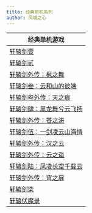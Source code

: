 ```yaml
---
title: 经典单机系列
author: 风城之心
---
```


<style scoped>
  .vp-doc td {
    border: 1px solid #e2e2e3; 
    padding: 10px 15px;
}

  .vp-doc th {
    border: 1px solid #e2e2e3; 
    padding: 10px 15px;
    height:30px;
}
</style>

<div class="w-1/2">

|经典单机游戏|
|---|
|[轩辕剑壹](./01-轩辕剑壹/01-游戏介绍.md)|
|[轩辕剑贰](./02-轩辕剑贰/01-游戏介绍.md)|
|[轩辕剑外传：枫之舞](./03-外传枫之舞/01-游戏介绍.md)|
|[轩辕剑叁：云和山的彼端](./04-轩辕剑叁/01-游戏介绍.md)|
|[轩辕剑叁外传：天之痕](./05-外传天之痕/01-游戏介绍.md)|
|[轩辕剑肆：黑龙舞兮云飞扬](./06-轩辕剑肆/01-游戏介绍.md)|
|[轩辕剑外传：苍之涛](./07-外传苍之涛/01-游戏介绍.md)|
|[轩辕剑伍：一剑凌云山海情](./08-轩辕剑伍/01-游戏介绍.md)|
|[轩辕剑外传：汉之云](./09-外传汉之云/01-游戏介绍.md)|
|[轩辕剑外传：云之遥](./10-外传云之遥/01-游戏介绍.md)|
|[轩辕剑陆：凤凌长空千载云](./11-轩辕剑六/01-游戏介绍.md)|
|[轩辕剑外传：穹之扉](./12-外传穹之扉/01-游戏介绍.md)|
|[轩辕剑柒](./13-轩辕剑柒/01-游戏介绍.md)|
|[轩辕伏魔录](./99-轩辕伏魔录/01-游戏介绍.md)|
</div>